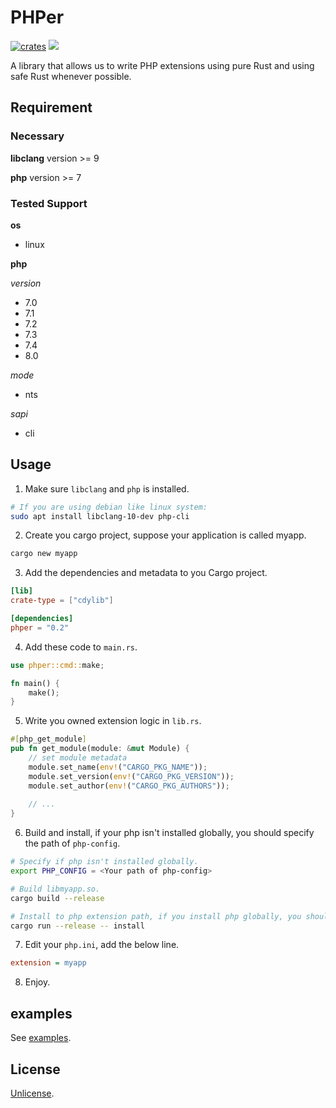 # PHPer

[![crates](https://img.shields.io/crates/v/phper?style=flat-square)](https://crates.io/crates/phper)
[![](https://img.shields.io/docsrs/phper?style=flat-square)](https://docs.rs/phper)

A library that allows us to write PHP extensions using pure Rust and using safe Rust whenever possible.

## Requirement

### Necessary

**libclang** version >= 9

**php** version >= 7

### Tested Support

**os**

- linux
  
**php**

*version*

- 7.0
- 7.1
- 7.2
- 7.3
- 7.4
- 8.0
  
*mode*

- nts

*sapi*

- cli

## Usage

1. Make sure `libclang` and `php` is installed.
   
```bash
# If you are using debian like linux system:
sudo apt install libclang-10-dev php-cli
```

2. Create you cargo project, suppose your application is called myapp.

```bash
cargo new myapp
```

3. Add the dependencies and metadata to you Cargo project.

```toml
[lib]
crate-type = ["cdylib"]

[dependencies]
phper = "0.2"
```

4. Add these code to `main.rs`.

```rust
use phper::cmd::make;

fn main() {
    make();
}
```

5. Write you owned extension logic in `lib.rs`.

```rust
#[php_get_module]
pub fn get_module(module: &mut Module) {
    // set module metadata
    module.set_name(env!("CARGO_PKG_NAME"));
    module.set_version(env!("CARGO_PKG_VERSION"));
    module.set_author(env!("CARGO_PKG_AUTHORS"));
    
    // ...
}
```

6. Build and install, if your php isn't installed globally, you should specify the path of `php-config`.

```bash
# Specify if php isn't installed globally.
export PHP_CONFIG = <Your path of php-config>

# Build libmyapp.so.
cargo build --release

# Install to php extension path, if you install php globally, you should use sudo.
cargo run --release -- install
```

7. Edit your `php.ini`, add the below line.

```ini
extension = myapp
```

8. Enjoy.

## examples

See [examples](examples).

## License

[Unlicense](LICENSE).
